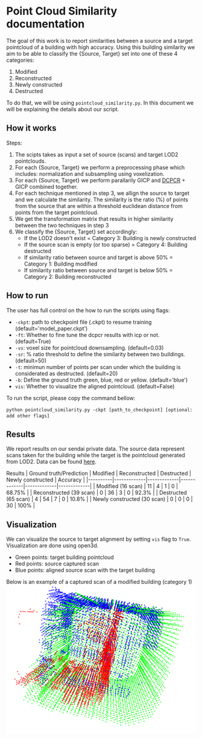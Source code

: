 # Point Cloud Similarity documentation
The goal of this work is to report similarities between a source and a target pointcloud of a building with high accuracy. Using this building similarity we aim to be able to classify the {Source, Target} set into one of these 4 categories:
1. Modified
2. Reconstructed
3. Newly constructed
4. Destructed

To do that, we will be using `pointcloud_similarity.py`. In this document we will be explaining the details about our script.

## How it works
Steps:
1. The scipts takes as input a set of source (scans) and target LOD2 pointclouds.
2. For each {Source, Target} we perform a preprocessing phase which includes: normalization and subsampling using voxelization.
3. For each {Source, Target} we perform parallarily GICP and [DCPCR](https://drive.google.com/file/d/1ka5awEEzqkGs9xQQ6SJW3ZFWdNAWJyWu/view) + GICP combined together.
4. For each technique mentioned in step 3, we allign the source to target and we calculate the similarity. The similarity is the ratio (%) of points from the source that are within a threshold euclidean distance from points from the target pointcloud.
5. We get the transformation matrix that results in higher similarity between the two techniques in step 3
6. We classify the {Source, Target} set accordingly:
    * If the LOD2 doesn't exist = Category 3: Building is newly constructed
    * If the source scan is empty (or too sparse) = Category 4: Building destructed
    * If similarity ratio between source and target is above 50% = Category 1: Building modified
    * If similarity ratio between source and target is below 50% = Category 2: Building reconstructed

## How to run
The user has full control on the how to run the scripts using flags:
* `-ckpt`: path to checkpoint file (.ckpt) to resume training (default='model_paper.ckpt')
* `-ft`: Whether to fine tune the dcpcr results with icp or not. (default=True)
* `-vs`: voxel size for pointcloud downsampling. (default=0.03)
* `-sr`: % ratio threshold to define the similarity between two buildings. (default=50)
* `-t`: minimun number of points per scan under which the building is considerated as destructed. (default=20)
* `-b`: Define the ground truth green, blue, red or yellow. (default='blue')
* `vis`: Whether to visualize the aligned pointcloud. (default=False)

To run the script, please copy the command bellow:
```
python pointcloud_similarity.py -ckpt [path_to_checkpoint] [optional: add other flags]
```

## Results
We report results on our sendai private data. The source data represent scans taken for the building while the target is the pointcloud generated from LOD2. Data can be found [here](https://drive.google.com/drive/folders/1bphqSdg1_73WYpi0Pr1dDfn5TJdzIjM8).

Results
| Ground truth/Prediction | Modified       | Reconstructed       | Destructed      | Newly constructed       | Accuracy       |
|----------|-------------|-------------|-------------|-------------|-------------|
| Modified (16 scan)  | 11        | 4    | 1       | 0 | 68.75% |
| Reconstructed (39 scan) | 0         | 36     | 3         | 0 | 92.3% |
| Destructed  (65 scan) | 4       | 54   | 7        | 0 | 10.8% |
| Newly constructed (30 scan) | 0       | 0    | 0       | 30 | 100% |

## Visualization
We can visualize the source to target alignment by setting `vis` flag to `True`. Visualization are done using open3d.
* Green points: target building pointcloud
* Red points: source captured scan
* Blue points: aligned source scan with the target building

Below is an example of a captured scan of a modified building (category 1)
![Project Image](../images/blue.png)